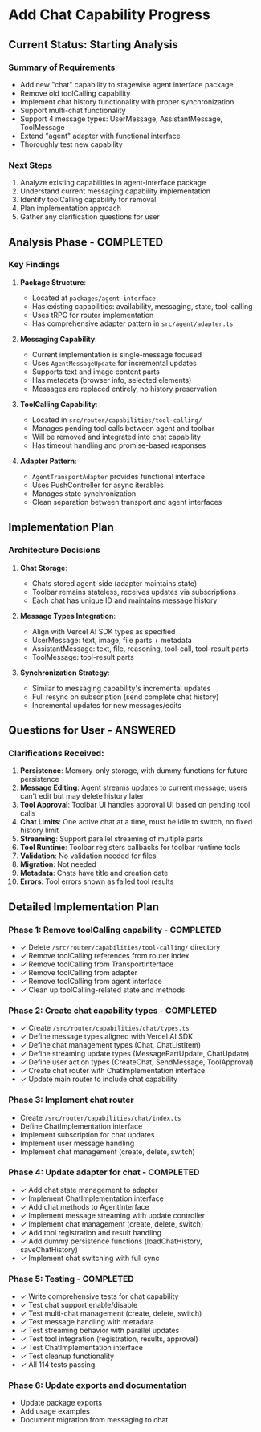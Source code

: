 # Add Chat Capability Progress

## Current Status: Starting Analysis

### Summary of Requirements
- Add new "chat" capability to stagewise agent interface package
- Remove old toolCalling capability
- Implement chat history functionality with proper synchronization
- Support multi-chat functionality
- Support 4 message types: UserMessage, AssistantMessage, ToolMessage
- Extend "agent" adapter with functional interface
- Thoroughly test new capability

### Next Steps
1. Analyze existing capabilities in agent-interface package
2. Understand current messaging capability implementation
3. Identify toolCalling capability for removal
4. Plan implementation approach
5. Gather any clarification questions for user

## Analysis Phase - COMPLETED

### Key Findings

1. **Package Structure**:
   - Located at `packages/agent-interface`
   - Has existing capabilities: availability, messaging, state, tool-calling
   - Uses tRPC for router implementation
   - Has comprehensive adapter pattern in `src/agent/adapter.ts`

2. **Messaging Capability**:
   - Current implementation is single-message focused
   - Uses `AgentMessageUpdate` for incremental updates
   - Supports text and image content parts
   - Has metadata (browser info, selected elements)
   - Messages are replaced entirely, no history preservation

3. **ToolCalling Capability**:
   - Located in `src/router/capabilities/tool-calling/`
   - Manages pending tool calls between agent and toolbar
   - Will be removed and integrated into chat capability
   - Has timeout handling and promise-based responses

4. **Adapter Pattern**:
   - `AgentTransportAdapter` provides functional interface
   - Uses PushController for async iterables
   - Manages state synchronization
   - Clean separation between transport and agent interfaces

## Implementation Plan

### Architecture Decisions

1. **Chat Storage**:
   - Chats stored agent-side (adapter maintains state)
   - Toolbar remains stateless, receives updates via subscriptions
   - Each chat has unique ID and maintains message history

2. **Message Types Integration**:
   - Align with Vercel AI SDK types as specified
   - UserMessage: text, image, file parts + metadata
   - AssistantMessage: text, file, reasoning, tool-call, tool-result parts
   - ToolMessage: tool-result parts

3. **Synchronization Strategy**:
   - Similar to messaging capability's incremental updates
   - Full resync on subscription (send complete chat history)
   - Incremental updates for new messages/edits

## Questions for User - ANSWERED

### Clarifications Received:

1. **Persistence**: Memory-only storage, with dummy functions for future persistence
2. **Message Editing**: Agent streams updates to current message; users can't edit but may delete history later
3. **Tool Approval**: Toolbar UI handles approval UI based on pending tool calls
4. **Chat Limits**: One active chat at a time, must be idle to switch, no fixed history limit
5. **Streaming**: Support parallel streaming of multiple parts
6. **Tool Runtime**: Toolbar registers callbacks for toolbar runtime tools
7. **Validation**: No validation needed for files
8. **Migration**: Not needed
9. **Metadata**: Chats have title and creation date
10. **Errors**: Tool errors shown as failed tool results

## Detailed Implementation Plan

### Phase 1: Remove toolCalling capability - COMPLETED
- ✓ Delete `/src/router/capabilities/tool-calling/` directory
- ✓ Remove toolCalling references from router index
- ✓ Remove toolCalling from TransportInterface
- ✓ Remove toolCalling from adapter
- ✓ Remove toolCalling from agent interface
- ✓ Clean up toolCalling-related state and methods

### Phase 2: Create chat capability types - COMPLETED
- ✓ Create `/src/router/capabilities/chat/types.ts`
- ✓ Define message types aligned with Vercel AI SDK
- ✓ Define chat management types (Chat, ChatListItem)
- ✓ Define streaming update types (MessagePartUpdate, ChatUpdate)
- ✓ Define user action types (CreateChat, SendMessage, ToolApproval)
- ✓ Create chat router with ChatImplementation interface
- ✓ Update main router to include chat capability

### Phase 3: Implement chat router
- Create `/src/router/capabilities/chat/index.ts`
- Define ChatImplementation interface
- Implement subscription for chat updates
- Implement user message handling
- Implement chat management (create, delete, switch)

### Phase 4: Update adapter for chat - COMPLETED
- ✓ Add chat state management to adapter
- ✓ Implement ChatImplementation interface
- ✓ Add chat methods to AgentInterface
- ✓ Implement message streaming with update controller
- ✓ Implement chat management (create, delete, switch)
- ✓ Add tool registration and result handling
- ✓ Add dummy persistence functions (loadChatHistory, saveChatHistory)
- ✓ Implement chat switching with full sync

### Phase 5: Testing - COMPLETED
- ✓ Write comprehensive tests for chat capability
- ✓ Test chat support enable/disable
- ✓ Test multi-chat management (create, delete, switch)
- ✓ Test message handling with metadata
- ✓ Test streaming behavior with parallel updates
- ✓ Test tool integration (registration, results, approval)
- ✓ Test ChatImplementation interface
- ✓ Test cleanup functionality
- ✓ All 114 tests passing

### Phase 6: Update exports and documentation
- Update package exports
- Add usage examples
- Document migration from messaging to chat